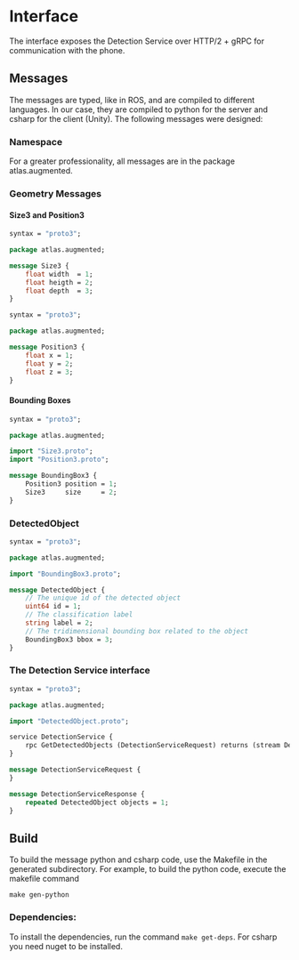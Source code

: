 # Interface

The interface exposes the Detection Service over HTTP/2 + gRPC for communication with the phone.

## Messages

The messages are typed, like in ROS, and are compiled to different languages. In our case, they are compiled to python for the server and csharp for the client (Unity). The following messages were designed:

### Namespace

For a greater professionality, all messages are in the package atlas.augmented.

### Geometry Messages

#### Size3 and Position3

```protobuf
syntax = "proto3";

package atlas.augmented;

message Size3 {
    float width  = 1;
    float heigth = 2;
    float depth  = 3;
}
```

```protobuf
syntax = "proto3";

package atlas.augmented;

message Position3 {
    float x = 1;
    float y = 2;
    float z = 3;
}
```

#### Bounding Boxes

```protobuf
syntax = "proto3";

package atlas.augmented;

import "Size3.proto";
import "Position3.proto";

message BoundingBox3 {
    Position3 position = 1;
    Size3     size     = 2;
}
```

### DetectedObject

```protobuf
syntax = "proto3";

package atlas.augmented;

import "BoundingBox3.proto";

message DetectedObject {
    // The unique id of the detected object
    uint64 id = 1;
    // The classification label
    string label = 2;
    // The tridimensional bounding box related to the object
    BoundingBox3 bbox = 3;
}
```

### The Detection Service interface

```protobuf
syntax = "proto3";

package atlas.augmented;

import "DetectedObject.proto";

service DetectionService {
    rpc GetDetectedObjects (DetectionServiceRequest) returns (stream DetectionServiceResponse) {} 
}

message DetectionServiceRequest {
}

message DetectionServiceResponse {
    repeated DetectedObject objects = 1;
}
```

## Build

To build the message python and csharp code, use the Makefile in the generated subdirectory. For example, to build the python code, execute the makefile command

    make gen-python

### Dependencies:

To install the dependencies, run the command `make get-deps`. For csharp you need nuget to be installed.
